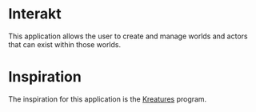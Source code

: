 # Interakt
This application allows the user to create and manage worlds and actors that can exist within those worlds.

# Inspiration
The inspiration for this application is the [Kreatures](https://github.com/dmccoystephenson/Kreatures) program.
